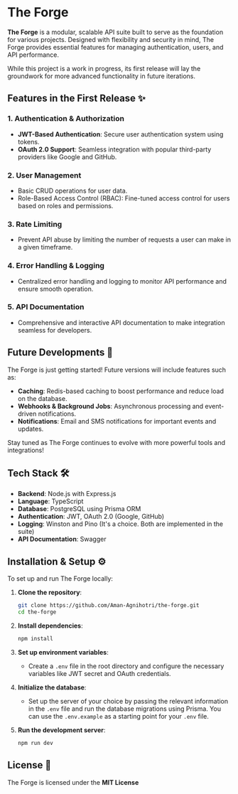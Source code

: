 # The Forge

**The Forge** is a modular, scalable API suite built to serve as the foundation for various projects. Designed with flexibility and security in mind, The Forge provides essential features for managing authentication, users, and API performance.

While this project is a work in progress, its first release will lay the groundwork for more advanced functionality in future iterations.

## Features in the First Release ✨

### 1. **Authentication & Authorization**
- **JWT-Based Authentication**: Secure user authentication system using tokens.
- **OAuth 2.0 Support**: Seamless integration with popular third-party providers like Google and GitHub.

### 2. **User Management**
- Basic CRUD operations for user data.
- Role-Based Access Control (RBAC): Fine-tuned access control for users based on roles and permissions.

### 3. **Rate Limiting**
- Prevent API abuse by limiting the number of requests a user can make in a given timeframe.

### 4. **Error Handling & Logging**
- Centralized error handling and logging to monitor API performance and ensure smooth operation.

### 5. **API Documentation**
- Comprehensive and interactive API documentation to make integration seamless for developers.

## Future Developments 🔮

The Forge is just getting started! Future versions will include features such as:
- **Caching**: Redis-based caching to boost performance and reduce load on the database.
- **Webhooks & Background Jobs**: Asynchronous processing and event-driven notifications.
- **Notifications**: Email and SMS notifications for important events and updates.

Stay tuned as The Forge continues to evolve with more powerful tools and integrations!

## Tech Stack 🛠️

- **Backend**: Node.js with Express.js
- **Language**: TypeScript
- **Database**: PostgreSQL using Prisma ORM
- **Authentication**: JWT, OAuth 2.0 (Google, GitHub)
- **Logging**: Winston and Pino (It's a choice. Both are implemented in the suite)
- **API Documentation**: Swagger

## Installation & Setup ⚙️

To set up and run The Forge locally:

1. **Clone the repository**:
   ```bash
   git clone https://github.com/Aman-Agnihotri/the-forge.git
   cd the-forge

2. **Install dependencies**:
   ```bash
   npm install

3. **Set up environment variables**:
   - Create a `.env` file in the root directory and configure the necessary variables like JWT secret and OAuth credentials.

4. **Initialize the database**:
   - Set up the server of your choice by passing the relevant information in the `.env` file and run the database migrations using Prisma. You can use the `.env.example` as a starting point for your `.env` file.

5. **Run the development server**:
   ```bash
   npm run dev

## License 📄

The Forge is licensed under the **MIT License**
